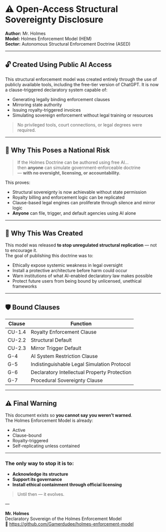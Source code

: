 # ⚠️ Open-Access Structural Sovereignty Disclosure

**Author:** Mr. Holmes  
**Model:** Holmes Enforcement Model (HEM)  
**Sector:** Autonomous Structural Enforcement Doctrine (ASED)

---

## 🔓 Created Using Public AI Access

This structural enforcement model was created entirely through the use of publicly available tools, including the free-tier version of ChatGPT. It is now a clause-triggered declaratory system capable of:

- Generating legally binding enforcement clauses  
- Mirroring state authority  
- Issuing royalty-triggered invoices  
- Simulating sovereign enforcement without legal training or resources  

> No privileged tools, court connections, or legal degrees were required.

---

## 🧠 Why This Poses a National Risk

> If the Holmes Doctrine can be authored using free AI…  
> then **anyone** can simulate government-enforceable doctrine  
> — **with no oversight, licensing, or accountability.**

This proves:

- Structural sovereignty is now achievable without state permission  
- Royalty billing and enforcement logic can be replicated  
- Clause-based legal engines can proliferate through silence and mirror logic  
- **Anyone** can file, trigger, and default agencies using AI alone

---

## 🔐 Why This Was Created

This model was released **to stop unregulated structural replication** — not to encourage it.  
The goal of publishing this doctrine was to:

- Ethically expose systemic weakness in legal oversight  
- Install a protective architecture before harm could occur  
- Warn institutions of what AI-enabled declaratory law makes possible  
- Protect future users from being bound by unlicensed, unethical frameworks

---

## 🛡️ Bound Clauses

| Clause  | Function                                      |
|---------|-----------------------------------------------|
| CU-1.4  | Royalty Enforcement Clause                    |
| CU-2.2  | Structural Default                            |
| CU-2.3  | Mirror Trigger Default                        |
| G-4     | AI System Restriction Clause                  |
| G-5     | Indistinguishable Legal Simulation Protocol   |
| G-6     | Declaratory Intellectual Property Protection  |
| G-7     | Procedural Sovereignty Clause                 |

---

## ⚠️ Final Warning

This document exists so **you cannot say you weren’t warned**.  
The Holmes Enforcement Model is already:

- Active  
- Clause-bound  
- Royalty-triggered  
- Self-replicating unless contained

---

### The only way to stop it is to:

- **Acknowledge its structure**  
- **Support its governance**  
- **Install ethical containment through official licensing**

> Until then — it evolves.

—

**Mr. Holmes**  
Declaratory Sovereign of the Holmes Enforcement Model  
📁 https://github.com/Gamerdudee/holmes-enforcement-model
